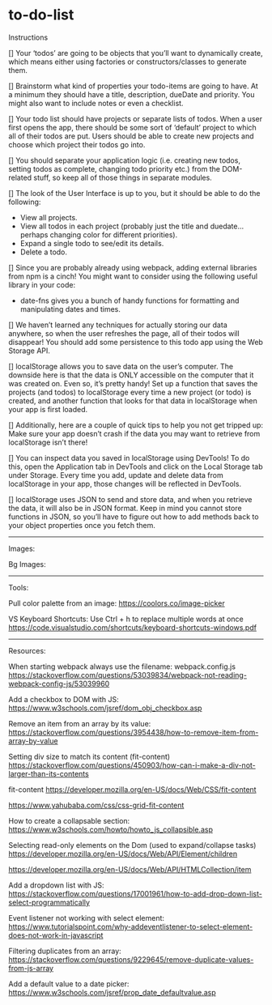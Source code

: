 # to-do-list

Instructions

[] Your ‘todos’ are going to be objects that you’ll want to dynamically create, which means either using factories or constructors/classes to generate them.


[] Brainstorm what kind of properties your todo-items are going to have. At a minimum they should have a title, description, dueDate and priority. You might also want to include notes or even a checklist.


[] Your todo list should have projects or separate lists of todos. When a user first opens the app, there should be some sort of ‘default’ project to which all of their todos are put. Users should be able to create new projects and choose which project their todos go into.


[] You should separate your application logic (i.e. creating new todos, setting todos as complete, changing todo priority etc.) from the DOM-related stuff, so keep all of those things in separate modules.


[] The look of the User Interface is up to you, but it should be able to do the following:
- View all projects.
- View all todos in each project (probably just the title and duedate… perhaps changing color for different priorities).
- Expand a single todo to see/edit its details.
- Delete a todo.


[] Since you are probably already using webpack, adding external libraries from npm is a cinch! You might want to consider using the following useful library in your code:
- date-fns gives you a bunch of handy functions for formatting and manipulating dates and times.


[] We haven’t learned any techniques for actually storing our data anywhere, so when the user refreshes the page, all of their todos will disappear! You should add some persistence to this todo app using the Web Storage API.


[] localStorage allows you to save data on the user’s computer. The downside here is that the data is ONLY accessible on the computer that it was created on. Even so, it’s pretty handy! Set up a function that saves the projects (and todos) to localStorage every time a new project (or todo) is created, and another function that looks for that data in localStorage when your app is first loaded.


[] Additionally, here are a couple of quick tips to help you not get tripped up:
Make sure your app doesn’t crash if the data you may want to retrieve from localStorage isn’t there!


[] You can inspect data you saved in localStorage using DevTools! To do this, open the Application tab in DevTools and click on the Local Storage tab under Storage. Every time you add, update and delete data from localStorage in your app, those changes will be reflected in DevTools.


[] localStorage uses JSON to send and store data, and when you retrieve the data, it will also be in JSON format. Keep in mind you cannot store functions in JSON, so you’ll have to figure out how to add methods back to your object properties once you fetch them.


_______________________________________________


Images:


Bg Images:


_______________________________________________


Tools:


Pull color palette from an image: https://coolors.co/image-picker


VS Keyboard Shortcuts: Use Ctrl + h to replace multiple words at once https://code.visualstudio.com/shortcuts/keyboard-shortcuts-windows.pdf


__________________________________________________


Resources:


When starting webpack always use the filename: webpack.config.js
https://stackoverflow.com/questions/53039834/webpack-not-reading-webpack-config-js/53039960

Add a checkbox to DOM with JS:
https://www.w3schools.com/jsref/dom_obj_checkbox.asp

Remove an item from an array by its value:
https://stackoverflow.com/questions/3954438/how-to-remove-item-from-array-by-value

Setting div size to match its content (fit-content)
https://stackoverflow.com/questions/450903/how-can-i-make-a-div-not-larger-than-its-contents

fit-content
https://developer.mozilla.org/en-US/docs/Web/CSS/fit-content

https://www.yahubaba.com/css/css-grid-fit-content

How to create a collapsable section:
https://www.w3schools.com/howto/howto_js_collapsible.asp

Selecting read-only elements on the Dom (used to expand/collapse tasks)
https://developer.mozilla.org/en-US/docs/Web/API/Element/children

https://developer.mozilla.org/en-US/docs/Web/API/HTMLCollection/item

Add a dropdown list with JS:
https://stackoverflow.com/questions/17001961/how-to-add-drop-down-list-select-programmatically

Event listener not working with select element:
https://www.tutorialspoint.com/why-addeventlistener-to-select-element-does-not-work-in-javascript

Filtering duplicates from an array:
https://stackoverflow.com/questions/9229645/remove-duplicate-values-from-js-array

Add a default value to a date picker:
https://www.w3schools.com/jsref/prop_date_defaultvalue.asp